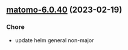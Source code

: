 

## [matomo-6.0.40](https://github.com/truecharts/charts/compare/matomo-6.0.39...matomo-6.0.40) (2023-02-19)

### Chore

- update helm general non-major
  
  